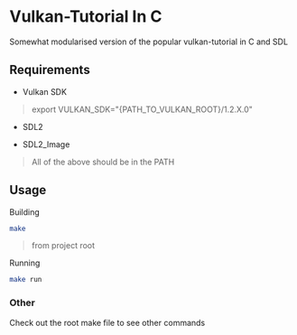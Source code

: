 # Vulkan-Tutorial In C

Somewhat modularised version of the popular vulkan-tutorial in C and SDL

## Requirements

- Vulkan SDK

> export VULKAN_SDK="{PATH_TO_VULKAN_ROOT}/1.2.X.0"

- SDL2

- SDL2_Image

> All of the above should be in the PATH

## Usage

Building

```bash
make
```

> from project root

Running

```bash
make run
```

### Other

Check out the root make file to see other commands
